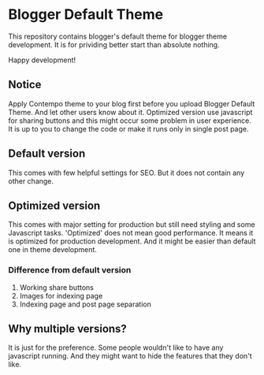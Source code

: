 # Blogger Default Theme
This repository contains blogger's default theme for blogger theme development. It is for prividing better start than absolute nothing.

Happy development!

## Notice
Apply Contempo theme to your blog first before you upload Blogger Default Theme. And let other users know about it.
Optimized version use javascript for sharing buttons and this might occur some problem in user experience. It is up to you to change the code or make it runs only in single post page.

## Default version
This comes with few helpful settings for SEO. But it does not contain any other change.

## Optimized version
This comes with major setting for production but still need styling and some Javascript tasks. 'Optimized' does not mean good performance. It means it is optimized for production development. And it might be easier than default one in theme development.

### Difference from default version
1. Working share buttons
2. Images for indexing page
3. Indexing page and post page separation

## Why multiple versions?
It is just for the preference. Some people wouldn't like to have any javascript running. And they might want to hide the features that they don't like.
